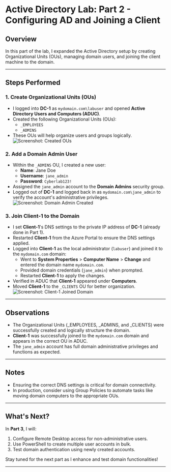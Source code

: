 # Active Directory Lab: Part 2 - Configuring AD and Joining a Client

## Overview
In this part of the lab, I expanded the Active Directory setup by creating Organizational Units (OUs), managing domain users, and joining the client machine to the domain.

---

## Steps Performed

### 1. Create Organizational Units (OUs)
- I logged into **DC-1** as `mydomain.com\labuser` and opened **Active Directory Users and Computers (ADUC)**.  
- Created the following Organizational Units (OUs):
  - `_EMPLOYEES`
  - `_ADMINS`
- These OUs will help organize users and groups logically.  
  ![Screenshot: Created OUs](path-to-screenshot/created-ous.png)

### 2. Add a Domain Admin User
- Within the `_ADMINS` OU, I created a new user:
  - **Name**: Jane Doe  
  - **Username**: `jane_admin`  
  - **Password**: `Cyberlab123!`  
- Assigned the `jane_admin` account to the **Domain Admins** security group.
- Logged out of **DC-1** and logged back in as `mydomain.com\jane_admin` to verify the account's administrative privileges.  
  ![Screenshot: Domain Admin Created](path-to-screenshot/domain-admin-created.png)

### 3. Join Client-1 to the Domain
- I set **Client-1**'s DNS settings to the private IP address of **DC-1** (already done in Part 1).
- Restarted **Client-1** from the Azure Portal to ensure the DNS settings applied.
- Logged into **Client-1** as the local administrator (`labuser`) and joined it to the `mydomain.com` domain:
  - Went to **System Properties** > **Computer Name** > **Change** and entered the domain name `mydomain.com`.
  - Provided domain credentials (`jane_admin`) when prompted.  
  - Restarted **Client-1** to apply the changes.  
- Verified in ADUC that **Client-1** appeared under **Computers**.
- Moved **Client-1** to the `_CLIENTS` OU for better organization.  
  ![Screenshot: Client-1 Joined Domain](path-to-screenshot/client-joined-domain.png)

---

## Observations
- The Organizational Units (_EMPLOYEES, _ADMINS, and _CLIENTS) were successfully created and logically structure the domain.  
- **Client-1** was successfully joined to the `mydomain.com` domain and appears in the correct OU in ADUC.  
- The `jane_admin` account has full domain administrative privileges and functions as expected.

---

## Notes
- Ensuring the correct DNS settings is critical for domain connectivity.
- In production, consider using Group Policies to automate tasks like moving domain computers to the appropriate OUs.

---

## What's Next?
In **Part 3**, I will:
1. Configure Remote Desktop access for non-administrative users.  
2. Use PowerShell to create multiple user accounts in bulk.  
3. Test domain authentication using newly created accounts.  

Stay tuned for the next part as I enhance and test domain functionalities!

---
